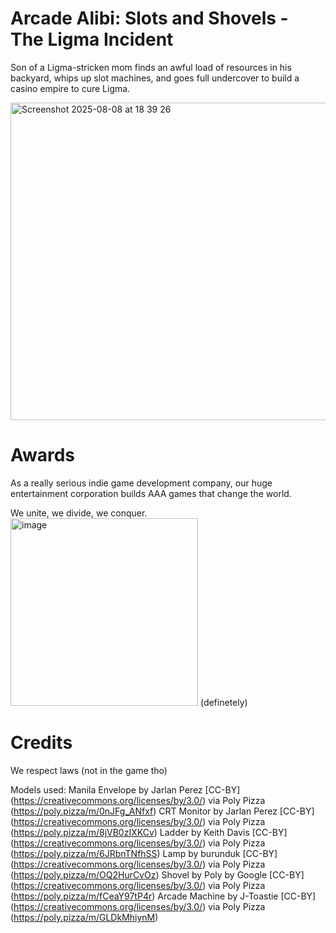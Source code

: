 # Arcade Alibi: Slots and Shovels - The Ligma Incident

Son of a Ligma-stricken mom finds an awful load of resources in his backyard, whips up slot machines, and goes full undercover to build a casino empire to cure Ligma.


<img width="1483" height="508" alt="Screenshot 2025-08-08 at 18 39 26" src="https://github.com/user-attachments/assets/0c09a751-8d00-41b8-b5c4-e1ffb6ce43a0" />

# Awards
As a really serious indie game development company, our huge entertainment corporation builds AAA games that change the world. 


We unite, we divide, we conquer.
<img width="300" height="300" alt="image" src="https://github.com/user-attachments/assets/c11a1381-9a8e-40dc-a6f1-aca00137816b" /> (definetely)

# Credits
We respect laws (not in the game tho)

Models used:
Manila Envelope by Jarlan Perez [CC-BY] (https://creativecommons.org/licenses/by/3.0/) via Poly Pizza (https://poly.pizza/m/0nJFg_ANfxf)
CRT Monitor by Jarlan Perez [CC-BY] (https://creativecommons.org/licenses/by/3.0/) via Poly Pizza (https://poly.pizza/m/8jVB0zIXKCv)
Ladder by Keith Davis [CC-BY] (https://creativecommons.org/licenses/by/3.0/) via Poly Pizza (https://poly.pizza/m/6JRbnTNfhSS)
Lamp by burunduk [CC-BY] (https://creativecommons.org/licenses/by/3.0/) via Poly Pizza (https://poly.pizza/m/OQ2HurCvOz)
Shovel by Poly by Google [CC-BY] (https://creativecommons.org/licenses/by/3.0/) via Poly Pizza (https://poly.pizza/m/fCeaY97tP4r)
Arcade Machine by J-Toastie [CC-BY] (https://creativecommons.org/licenses/by/3.0/) via Poly Pizza (https://poly.pizza/m/GLDkMhiynM)